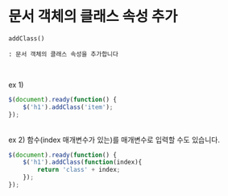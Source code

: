 # 문서 객체의 클래스 속성 추가

```
addClass()

: 문서 객체의 클래스 속성을 추가합니다
```

<br>

ex 1)
```javascript
$(document).ready(function() {
	$('h1').addClass('item');
});
```

<br>
ex 2)
함수(index 매개변수가 있는)를 매개변수로 입력할 수도 있습니다.

```javascript
$(document).ready(function() {
	$('h1').addClass(function(index){
		return 'class' + index;
	});
});
```
